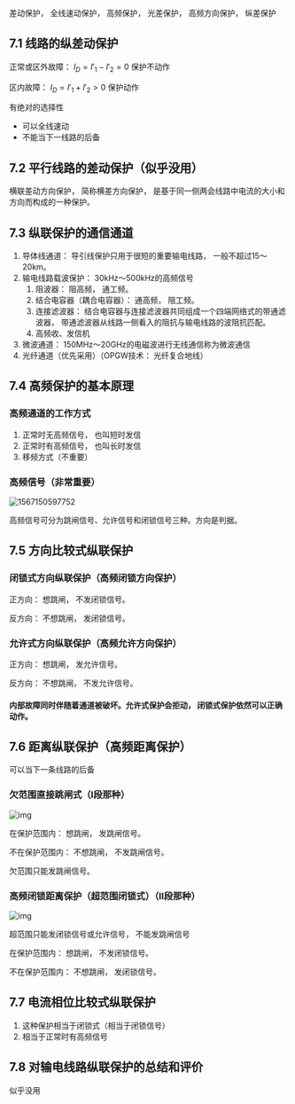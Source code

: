 差动保护， 全线速动保护， 高频保护， 光差保护， 高频方向保护， 纵差保护

## 7.1 线路的纵差动保护



正常或区外故障： $I_D = I'_1 - I'_2 = 0$ 保护不动作

区内故障： $I_D = I'_1 + I'_2 > 0$ 保护动作

有绝对的选择性

- 可以全线速动
- 不能当下一线路的后备

## 7.2 平行线路的差动保护（似乎没用）

横联差动方向保护， 简称横差方向保护， 是基于同一侧两会线路中电流的大小和方向而构成的一种保护。

## 7.3 纵联保护的通信通道

1. 导体线通道： 导引线保护只用于很短的重要输电线路， 一般不超过15～20km。
2. 输电线路载波保护： 30kHz～500kHz的高频信号
   1. 阻波器： 阻高频， 通工频。
   2. 结合电容器（耦合电容器）： 通高频， 阻工频。
   3. 连接滤波器： 结合电容器与连接滤波器共同组成一个四端网络式的带通滤波器， 带通滤波器从线路一侧看入的阻抗与输电线路的波阻抗匹配。
   4. 高频收、发信机
3. 微波通道： 150MHz～20GHz的电磁波进行无线通信称为微波通信
4. 光纤通道（优先采用）（OPGW技术： 光纤复合地线）

## 7.4 高频保护的基本原理

### 高频通道的工作方式

1. 正常时无高频信号， 也叫短时发信
2. 正常时有高频信号， 也叫长时发信
3. 移频方式（不重要）

### 高频信号（非常重要）

![1567150597752](https://lh3.googleusercontent.com/4CClC7hpDcwADcCh4La474TVqgN33iwAe4GYlPbBdtSUsBQpbCRLfMWCWTaF2TlQLomsP1n7iz3FkWPPxbFwk4yoIv5kKR4ac1bLvQe41YgnhoXphg9yGFenIErXNH5MZIt4df7jdnUwbrZ_OIhQfbAaUppqaPoggLtvzsY2Vlub7e3x_0EVdNJ271wwTEac4Sr2VzouG1RbDWGcJ0mNb89glkvzVUzj-0e6b8hpx84D8_xRGhRLNXgKLVu4X641ISFBlnjrE4aznqtEneBZs3ryDrzEDjTvWiVWSroqYM5i8NhTk3eF4shUYgZT25E4kqp6JjYWxsl0zC5XNHBv3AL_fNO8m8NbpJc7a4_MDEg3gSZJxz6oxZ0sAPv5VAERfuX_3XU4uj2v-i01cjh3Fq1NqWOnGyrWFYEAiXfZplTpPYf6Jc8SrMlftkj7vgcHbttSyKRTCT938V7jO2aQyZDudLE1zs0gnCEa4e70YyDdhwkO01BPZHJPV2Ek28WyHVldUuO2FfCLOnD9vTGkyezO9Xx71SPrxwBefLukt8guQ-q5VlGvbdCS0w_8XQmP1xGXwd7u2kuMY6z-m7yCTVwfjL1yKJGjj4hYBHLyKrE1Guv8XJiJqgmXphA1Qw_bKsc2uYImA7FxYDl_UaC5XFLd30-GRNKDDdarxIty22Bl6GZ8fxXxMvnnidQ_2F3Ug7wIFUnBxTDCp_nRXsGR4Aw8vL-_9uOYocf1cUlU4xmwggy7=w879-h626-no)

高频信号可分为跳闸信号、允许信号和闭锁信号三种。方向是判据。

## 7.5 方向比较式纵联保护

### 闭锁式方向纵联保护（高频闭锁方向保护）

正方向： 想跳闸， 不发闭锁信号。

反方向： 不想跳闸， 发闭锁信号。

### 允许式方向纵联保护（高频允许方向保护）

正方向： 想跳闸， 发允许信号。

反方向： 不想跳闸， 不发允许信号。

#### 内部故障同时伴随着通道被破坏。允许式保护会拒动， 闭锁式保护依然可以正确动作。

## 7.6 距离纵联保护（高频距离保护）

可以当下一条线路的后备

### 欠范围直接跳闸式（Ⅰ段那种）

![img](https://lh3.googleusercontent.com/AVd6IUoiz29JWbdAdD39t6hPr0C4rQ-7CtZwvq9W6e_kdcvs1zQyPcrOf0HkrwFuY_QBRvLDnqyPWqBilENd3Tb5O6mM5nEvuriVzEjJG6335DjOHznkxIoj5v18lCbUUEpLtG5r9oEnIv_cr5OW2NyvyjCkXCE6ec7pp7fnHuQBL5FD0yZ64mMawS1d8ATiLcASikftiHkch01FXY1DwdG6u3H5BKd2_nNN9CVB7UFvw0ZssNFAs7KBjc8D9jWfKQFTM5JCTQlL-yiRGFXlK3Yl6gZcw_uEnJor2knnVw4f2sqDa8aUW8nS-g2gGU--kuOZOo12pCDBISgqRCDvVFJ31f0HQtGtAiXgGQLtbJtFo9EG-Uyx2VAjVsXooZ3a_Tvgap6ehU1uaVinhL1UQDOFa-Zqm75CYHj2dnSoIBQbfZimUOlZQXNNYhqIAhWljdXLoeY6qOzURlUwg5qX2ePm_SI9qbOqDHz04hcCLeobtovThxIop1KIEVGkarjKLeJyUsP6hNB4wXn7O2NgMxabxCo5zBN2tkKfW_RhUqHlMX8D9VrW3E1781ELrCD3mfNIj47d2C9wLcg0T2JNtVrM_0G3RGIwvIDYpCYH7mInpmLLLzWRj8GaVcVhkAqISmgNp0T7JIZblu15OfLEszOqd8RpMtfsaQxrdA3HSCmgwScvYGWm3l2jLxWKwUMSLJH_GrxttredUYcJwtgBVYZwZ8wr_uv6hpoMjh0_az0VIosg=w1562-h444-no)

在保护范围内： 想跳闸， 发跳闸信号。

不在保护范围内： 不想跳闸， 不发跳闸信号。

欠范围只能发跳闸信号。

### 高频闭锁距离保护（超范围闭锁式）（Ⅱ段那种）

![img](https://lh3.googleusercontent.com/1QHX8FnoP6fYsJgJA5E1bnLHFPn0X5o2gsYHV0Wi48cRFKPJws9LIRr0C_-dIx1376C3qgOI4XtSBLtq-L5nHCPkPjdRLuzS5tt8kQIJkHNY9v687Hy-j_eywlKeHN0TLPnW2x-sL_kxSa86y0qZVlQ3VTfqm24AnA-2IUsGTcSaE0UYecF9IbJNTfHEwILJLd0WRtGPFTo_D4yJkxz8kXiaNsjg7CMG4mzBKVLaTkpUoDDGvledlL26bjkGMq-1ZdyJ2yBTMByYNJ4KVzTGUdlRaz4ut1ssdZhiRsHqwNeZEYqz7adY4atS9JTKlEo159xtNWQ0wPxFw-atb5kr1jgBZyrXrf4mol2rv5i6lJRa6UHw_gZ_E_lmtkE-1fVUYKYixDLAvyNM4kYBOdCuhLZyc7FwPvFUIB5F-uVFG-sOIASwsRhq7ZliDT22KzT9JHkLRq1NK-cn0TvRejlPoVepf7yZbxD4SaiMficOxCLzz8Q_yS8y8OybBxceCUHySbnjc7-lYIGOvjLHv1iE1CRdH7NKaCa66dNg4aztftwyfXSKTuOWNBtTWQ2ClL2-3VY9JF2GiFzbj1wQdVB-QHiyJlWkgte53GVUrTTXUyMxWLQxjUefBc3tNEPgo473d8v2wEio7fQmTM2Zz6kMzf3oxMSp_pRYbfVnRpzUAo32h_wiFQLyiBluSkJk7Rq4uM-V1tC4u3-8WzA4ab1kyH7hTcJnFtV0-QdlJiDyknR30mkK=w1562-h444-no)

超范围只能发闭锁信号或允许信号， 不能发跳闸信号

在保护范围内： 想跳闸， 不发闭锁信号。

不在保护范围内： 不想跳闸， 发闭锁信号。

## 7.7 电流相位比较式纵联保护

1. 这种保护相当于闭锁式（相当于闭锁信号）
2. 相当于正常时有高频信号

## 7.8 对输电线路纵联保护的总结和评价

似乎没用